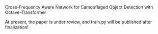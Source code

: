 Cross-Frequency Aware Network for Camouflaged Object Detection with Octave-Transformer

At present, the paper is under review, and train.py will be published after finalization!
